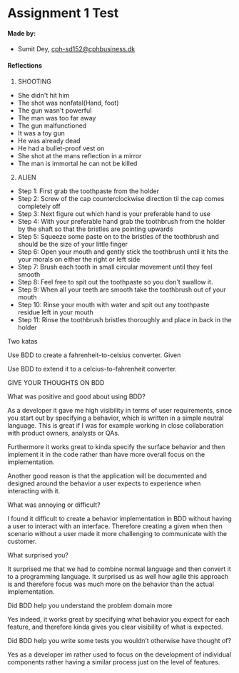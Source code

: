 # Assignment 1 Test

#### Made by: ####

* Sumit Dey, cph-sd152@cphbusiness.dk

#### Reflections ####

1. SHOOTING 
- She didn't hit him
- The shot was nonfatal(Hand, foot)
- The gun wasn't powerful
- The man was too far away
- The gun malfunctioned
- It was a toy gun
- He was already dead
- He had a bullet-proof vest on
- She shot at the mans reflection in a mirror
- The man is immortal he can not be killed

2. ALIEN

- Step 1: First grab the toothpaste from the holder
- Step 2: Screw of the cap counterclockwise direction til the cap comes completely off
- Step 3: Next figure out which hand is your preferable hand to use
- Step 4: With your preferable hand grab the toothbrush from the holder by the shaft so that the bristles are pointing upwards 
- Step 5: Squeeze some paste on to the bristles of the toothbrush and should be the size of your little finger
- Step 6: Open your mouth and gently stick the toothbrush until it hits the your morals on either the right or left side
- Step 7: Brush each tooth in small circular movement until they feel smooth
- Step 8: Feel free to spit out the toothpaste so you don't swallow it. 
- Step 9: When all your teeth are smooth take the toothbrush out of your mouth
- Step 10: Rinse your mouth with water and spit out any toothpaste residue left in your mouth
- Step 11: Rinse the toothbrush bristles thoroughly and place in back in the holder

Two katas

Use BDD to create a fahrenheit-to-celsius converter.
Given 

Use BDD to extend it to a celcius-to-fahrenheit converter.

GIVE YOUR THOUGHTS ON BDD

What was positive and good about using BDD? 

As a developer it gave me high visibility in terms of user requirements, since you start out by specifying a behavior, which is written in a simple neutral language. This is great if I was for example working in close collaboration with product owners, analysts or QAs. 

Furthermore it works great to kinda specify the surface behavior and then implement it in the code rather than have more overall focus on the implementation. 

Another good reason is that the application will be documented and designed around the behavior a user expects to experience when interacting with it.

What was annoying or difficult?  

I found it difficult to create a behavior implementation in BDD without having a user to interact with an interface. Therefore creating a given when then scenario without a user made it more challenging to communicate with the customer. 

What surprised you?  

It surprised me that we had to combine normal language and then convert it to a programming language. It surprised us as well how agile this approach is and therefore focus was much more on the behavior than the actual implementation. 

Did BDD help you understand the problem domain more 

Yes indeed, it works great by specifying what behavior you expect for each feature, and therefore kinda gives you clear visibility of what is expected.

Did BDD help you write some tests you wouldn’t otherwise have thought of? 

Yes as a developer im rather used to focus on the development of individual components rather having a similar process just on the level of features. 
